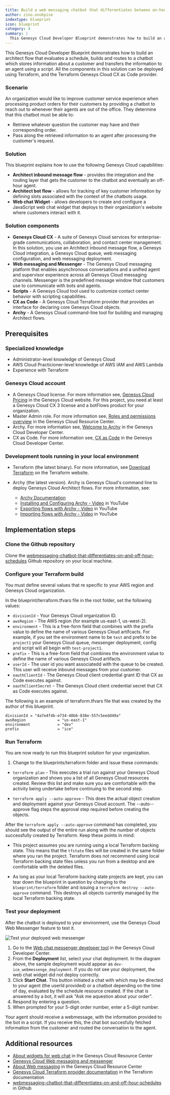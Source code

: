 ```yaml
---
title: Build a web messaging chatbot that differentiates between on-hour and off-hour chats
author: zino.onokpise
indextype: blueprint
icon: blueprint
category: 4
summary: |
  This Genesys Cloud Developer Blueprint demonstrates how to build an architect flow that evaluates a schedule, builds and routes to a chatbot which stores information about a customer and transfers the information to an agent using a script. All the components in this solution can be deployed using Terraform, and the Terraform Genesys Cloud CX as Code provider.
---
```


This Genesys Cloud Developer Blueprint demonstrates how to build an architect flow that evaluates a schedule, builds and routes to a chatbot which stores information about a customer and transfers the information to an agent using a script. All the components in this solution can be deployed using Terraform, and the Terraform Genesys Cloud CX as Code provider.

### Scenario

An organization would like to improve customer service experience when processing product orders for their customers by providing a chatbot to reach out to whenever their agents are out of the office. They determine that this chatbot must be able to:

- Retrieve whatever question the customer may have and their corresponding order.
- Pass along the retrieved information to an agent after processing the customer's request.

### Solution

This blueprint explains how to use the following Genesys Cloud capabilities:

- **Architect inbound message flow** - provides the integration and the routing layer that gets the customer to the chatbot and eventually an off-hour agent.
- **Architect bot flow** - allows for tracking of key customer information by defining slots associated with the context of the chatbots usage.
- **Web chat Widget** - allows developers to create and configure a JavaScript web chat widget that deploys to their organization's website where customers interact with it.

### Solution components

- **Genesys Cloud CX** - A suite of Genesys Cloud services for enterprise-grade communications, collaboration, and contact center management. In this solution, you use an Architect inbound message flow, a Genesys Cloud integration, a Genesys Cloud queue, web messaging configuration, and web messaging deployment.
- **Web messaging and Messenger** - The Genesys Cloud messaging platform that enables asynchronous conversations and a unified agent and supervisor experience across all Genesys Cloud messaging channels. Messenger is the predefined message window that customers use to communicate with bots and agents.
- **Scripts** - A Genesys Cloud tool used to customize contact center behavior with scripting capabilities.
- **CX as Code** - A Genesys Cloud Terraform provider that provides an interface for declaring core Genesys Cloud objects.
- **Archy** - A Genesys Cloud command-line tool for building and managing Architect flows.

## Prerequisites

### Specialized knowledge

- Administrator-level knowledge of Genesys Cloud
- AWS Cloud Practicioner-level knowledge of AWS IAM and AWS Lambda
- Experience with Terraform

### Genesys Cloud account

- A Genesys Cloud license. For more information see, [Genesys Cloud Pricing](https://www.genesys.com/pricing 'Goes to the Genesys Cloud pricing page') in the Genesys Cloud website. For this project, you need at least a Genesys Cloud CX 3 license and a botFlows product for your organization.
- Master Admin role. For more information see, [Roles and permissions overview](https://help.mypurecloud.com/?p=24360 'Goes to the Roles and permissions overview article') in the Genesys Cloud Resource Center.
- Archy. For more information see, [Welcome to Archy](https://developer.genesys.cloud/devapps/archy/ 'Goes to the Welcome to Archy page') in the Genesys Cloud Developer Center.
- CX as Code. For more information see, [CX as Code](https://developer.genesys.cloud/devapps/cx-as-code/ 'Goes to the CX as Code page') in the Genesys Cloud Developer Center.

### Development tools running in your local environment

- Terraform (the latest binary). For more information, see [Download Terraform](https://www.terraform.io/downloads.html 'Goes to the Download Terraform page') on the Terraform website.
- Archy (the latest version). Archy is Genesys Cloud's command line to deploy Genesys Cloud Architect flows. For more information, see:

  - [Archy Documentation](https://developer.genesys.cloud/devapps/archy/ 'Goes to the Welcome to Archy page')
  - [Installing and Configuring Archy - Video](https://www.youtube.com/watch?v=fOI_vq3PnM8 'Goes to the DevDrop 8a: Installing and configuring Archy video') in YouTube
  - [Exporting flows with Archy - Video](https://www.youtube.com/watch?v=QAmkM_agsrY 'Goes to the DevDrop 8b: Exporting flows with Archy video') in YouTube
  - [Importing flows with Archy - Video](https://www.youtube.com/watch?v=3NwGJ9X1O0s 'Goes to the DevDrop 8c: Importing an Architect flow using Archy video') in YouTube

## Implementation steps

### Clone the Github repository

Clone the [webmessaging-chatbot-that-differentiates-on-and-off-hour-schedules](https://github.com/GenesysCloudBlueprints/webmessaging-chatbot-that-differentiates-on-and-off-hour-schedules) Github repository on your local machine.

### Configure your Terraform build

You must define several values that re specific to your AWS region and Genesys Cloud organization.

In the blueprint/terraform.tfvars file in the root folder, set the following values:

- `divisionId` - Your Genesys Cloud organization ID.
- `awsRegion` - The AWS region (for example us-east-1, us-west-2).
- `environment` - This is a free-form field that combines with the prefix value to define the name of various Genesys Cloud artifcacts. For example, if you set the environment name to be `test` and prefix to be `project1` your Genesys Cloud queue, messenger deployment, config and script will all begin with `test-project1`.
- `prefix` - This is a free-form field that combines the environment value to define the name of various Genesys Cloud artifacts.
- `userId` - The user id you want associatedd with the queue to be created. This user will receive inbound messages from your customer.
- `oauthClientId` - The Genesys Cloud client credential grant ID that CX as Code executes against.
- `oauthClientSecret` - The Genesys Cloud client credential secret that CX as Code executes against.

The following is an example of terraform.tfvars file that was created by the author of this blueprint.

```
divisionId = "4a7e4f4b-e734-40b6-838e-557c5eedd49a"
awsRegion              = "us-east-1"
environment            = "dev"
prefix                 = "ice"
```

### Run Terraform

You are now ready to run this blueprint solution for your organization.

1. Change to the blueprints/terraform folder and issue these commands:

- `terraform plan` - This executes a trial run against your Genesys Cloud organization and shows you a list of all Genesys Cloud resources created. Review this list and make sure you are comfortable with the activity being undertake before continuing to the second step.

- `terraform apply --auto-approve` - This does the actual object creation and deployment against your Genesys Cloud account. The --auto--approve flag steps the approval step required before creating the objects.

After the `terraform apply --auto-approve` command has completed, you should see the output of the entire run along with the number of objects successfully created by Terraform. Keep these points in mind:

- This project assumes you are running using a local Terraform backing state. This means that the `tfstate` files will be created in the same folder where you ran the project. Terraform does not recommend using local Terraform backing state files unless you run from a desktop and are comfortable with the deleted files.

- As long as your local Terraform backing state projects are kept, you can tear down the blueprint in question by changing to the `blueprint/terraform` folder and issuing a `terraform destroy --auto-approve` command. This destroys all objects currently managed by the local Terraform backing state.

### Test your deployment

After the chatbot is deployed to your environment, use the Genesys Cloud Web Messenger feature to test it.

![Test your deployed web messenger](images/testWebMessenger.png 'Test yoour deployed web messenger')

1. Go to the [Web chat messenger developer tool](https://developer.genesys.cloud/devapps/web-chat-messenger) in the Genesys Cloud Developer Center.
2. From the **Deployment** list, select your chat deployment. In the diagram above, the sample deployment would appear as `dev-ice_webmessenge_deployment`. If you do not see your deployment, the web chat widget did not deploy correctly.
3. Click **Start Chat**. This button initiated a chat with which may be directed to your agent (the userId provided) or a chatbot depending on the time of day, evaluated by the schedule resource created. If the chat is answered by a bot, it will ask "Ask me aquestion about your order".
4. Respond by entering a question.
5. When prompted for your 5-digit order number, enter a 5-digit number.

Your agent should receive a webmessage, with the information provided to the bot in a script. If you receive this, the chat bot succesfully fetched information from the customer and routed the conversation to the agent.

## Additional resources

- [About widgets for web chat](https://help.mypurecloud.com/articles/about-widgets-for-web-chat/ 'Goes to the About widgets for web chat article') in the Genesys Cloud Resource Center
- [Genesys Cloud Web messaging and messenger](https://developer.genesys.cloud/commdigital/digital/webmessaging/ 'Goes to the Web messaging and Messenger page')
- [About Web messaging](https://help.mypurecloud.com/?p=228564 'Goes to the About Web messaging article') in the Genesys Cloud Resource Center
- [Genesys Cloud Terraform provider documentation](https://registry.terraform.io/providers/MyPureCloud/genesyscloud/latest/docs 'Goes to the Genesys Cloud provider page') in the Terraform documentation
- [webmessaging-chatbot-that-differentiates-on-and-off-hour-schedules](https://github.com/GenesysCloudBlueprints/webmessaging-chatbot-that-differentiates-on-and-off-hour-schedules) in Github
